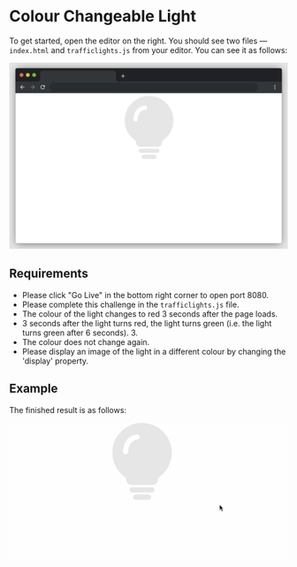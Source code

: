# Colour Changeable Light

To get started, open the editor on the right. You should see two files — `index.html` and `trafficlights.js` from your editor. You can see it as follows:

![unfinished](./assets/unfinished.png)

## Requirements

- Please click "Go Live" in the bottom right corner to open port 8080.
- Please complete this challenge in the `trafficlights.js` file.
- The colour of the light changes to red 3 seconds after the page loads.
- 3 seconds after the light turns red, the light turns green (i.e. the light turns green after 6 seconds). 3.
- The colour does not change again.
- Please display an image of the light in a different colour by changing the 'display' property.

## Example

The finished result is as follows:

![finished](./assets/effect.gif)
